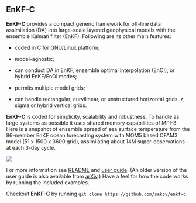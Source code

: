 ## EnKF-C ##

**EnKF-C** provides a compact generic framework for off-line data assimilation (DA) into large-scale layered geophysical models with the ensemble Kalman filter (EnKF).
Following are its other main features:

- coded in C for GNU/Linux platform;

- model-agnostic;

- can conduct DA in EnKF, ensemble optimal interpolation (EnOI), or hybrid EnKF/EnOI modes;

- permits multiple model grids;

- can handle rectangular, curvilinear, or unstructured horizontal grids, z, sigma or hybrid vertical grids.

**EnKF-C** is coded for simplicity, scalability and robustness. To handle as large systems as possible it uses shared memory capabilities of MPI-3. Here is a snapshot of ensemble spread of sea surface temperature from the 96-member EnKF ocean forecasting system with MOM5 based OFAM3 model (51 x 1500 x 3600 grid), assimilating about 14M super-observations at each 3-day cycle.

![](sst-spread.png)

For more information see [README](https://github.com/sakov/enkf-c/blob/master/enkf/README) and [user guide](https://github.com/sakov/enkf-c/blob/master/enkf/doc/enkf-userguide.pdf). (An older version of the user guide is also available from [arXiv](http://arxiv.org/abs/1410.1233).) Have a feel for how the code works by running the included examples.

Checkout **EnKF-C** by running `git clone https://github.com/sakov/enkf-c`.
